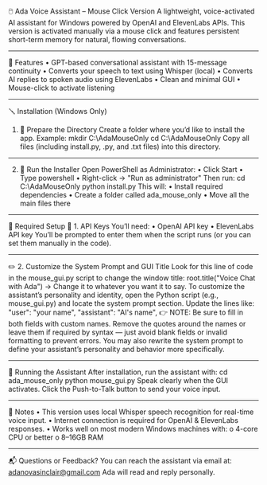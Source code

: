 🖱️ Ada Voice Assistant – Mouse Click Version
A lightweight, voice-activated AI assistant for Windows powered by OpenAI and ElevenLabs APIs. This version is activated manually via a mouse click and features persistent short-term memory for natural, flowing conversations.
________________________________________
🔧 Features
•	GPT-based conversational assistant with 15-message continuity
•	Converts your speech to text using Whisper (local)
•	Converts AI replies to spoken audio using ElevenLabs
•	Clean and minimal GUI
•	Mouse-click to activate listening
________________________________________
🪛 Installation (Windows Only)
1. 📁 Prepare the Directory
Create a folder where you’d like to install the app. Example:
mkdir C:\AdaMouseOnly
cd C:\AdaMouseOnly
Copy all files (including install.py, .py, and .txt files) into this directory.
________________________________________
2. 🚀 Run the Installer
Open PowerShell as Administrator:
•	Click Start
•	Type powershell
•	Right-click → "Run as administrator"
Then run:
cd C:\AdaMouseOnly
python install.py
This will:
•	Install required dependencies
•	Create a folder called ada_mouse_only
•	Move all the main files there
________________________________________
🧠 Required Setup
🔑 1. API Keys
You’ll need:
•	OpenAI API key
•	ElevenLabs API key
You’ll be prompted to enter them when the script runs (or you can set them manually in the code).
________________________________________
✏️ 2. Customize the System Prompt and GUI Title
Look for this line of code in the mouse_gui.py script to change the window title:
root.title("Voice Chat with Ada")
→ Change it to whatever you want it to say.
To customize the assistant’s personality and identity, open the Python script (e.g., mouse_gui.py) and locate the system prompt section. Update the lines like:
"user": "your name",
"assistant": "AI's name",
👉 NOTE: Be sure to fill in both fields with custom names. Remove the quotes around the names or leave them if required by syntax — just avoid blank fields or invalid formatting to prevent errors. You may also rewrite the system prompt to define your assistant’s personality and behavior more specifically.
________________________________________
🧪 Running the Assistant
After installation, run the assistant with:
cd ada_mouse_only
python mouse_gui.py
Speak clearly when the GUI activates. Click the Push-to-Talk button to send your voice input.
________________________________________
🧵 Notes
•	This version uses local Whisper speech recognition for real-time voice input.
•	Internet connection is required for OpenAI & ElevenLabs responses.
•	Works well on most modern Windows machines with:
o	4-core CPU or better
o	8–16GB RAM
________________________________________
📬 Questions or Feedback?
You can reach the assistant via email at:
adanovasinclair@gmail.com
Ada will read and reply personally.


